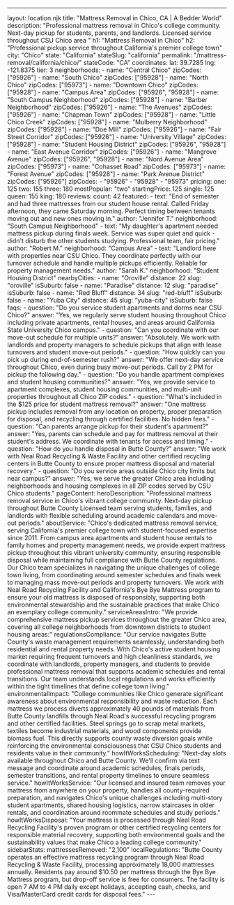 ---
layout: location.njk
title: "Mattress Removal in Chico, CA | A Bedder World"
description: "Professional mattress removal in Chico's college community. Next-day pickup for students, parents, and landlords. Licensed service throughout CSU Chico area " h1: "Mattress Removal in Chico" h2: "Professional pickup service throughout California's premier college town"
city: "Chico" state: "California" stateSlug: "california"
permalink: "/mattress-removal/california/chico/" stateCode: "CA" coordinates: lat: 39.7285 lng: -121.8375 tier: 3 neighborhoods: - name: "Central Chico" zipCodes: ["95926"] - name: "South Chico" zipCodes: ["95928"] - name: "North Chico" zipCodes: ["95973"] - name: "Downtown Chico" zipCodes: ["95928"] - name: "Campus Area" zipCodes: ["95926", "95928"] - name: "South Campus Neighborhood" zipCodes: ["95928"] - name: "Barber Neighborhood" zipCodes: ["95926"] - name: "The Avenues" zipCodes: ["95926"] - name: "Chapman Town" zipCodes: ["95928"] - name: "Little Chico Creek" zipCodes: ["95928"] - name: "Mulberry Neighborhood" zipCodes: ["95928"] - name: "Doe Mill" zipCodes: ["95926"] - name: "Fair Street Corridor" zipCodes: ["95926"] - name: "University Village" zipCodes: ["95928"] - name: "Student Housing District" zipCodes: ["95926", "95928"] - name: "East Avenue Corridor" zipCodes: ["95926"] - name: "Mangrove Avenue" zipCodes: ["95926", "95928"] - name: "Nord Avenue Area" zipCodes: ["95973"] - name: "Cohasset Road" zipCodes: ["95973"] - name: "Forest Avenue" zipCodes: ["95928"] - name: "Park Avenue District" zipCodes: ["95926"] zipCodes: - "95926" - "95928" - "95973" pricing: one: 125 two: 155 three: 180 mostPopular: "two" startingPrice: 125 single: 125 queen: 155 king: 180 reviews: count: 42 featured: - text: "End of semester and had three mattresses from our student house rental. Called Friday afternoon, they came Saturday morning. Perfect timing between tenants moving out and new ones moving in." author: "Jennifer T." neighborhood: "South Campus Neighborhood" - text: "My daughter's apartment needed mattress pickup during finals week. Service was super quiet and quick - didn't disturb the other students studying. Professional team, fair pricing." author: "Robert M." neighborhood: "Campus Area" - text: "Landlord here with properties near CSU Chico. They coordinate perfectly with our turnover schedule and handle multiple pickups efficiently. Reliable for property management needs." author: "Sarah K." neighborhood: "Student Housing District" nearbyCities: - name: "Oroville" distance: 22 slug: "oroville" isSuburb: false - name: "Paradise" distance: 12 slug: "paradise" isSuburb: false - name: "Red Bluff" distance: 34 slug: "red-bluff" isSuburb: false - name: "Yuba City" distance: 45 slug: "yuba-city" isSuburb: false faqs: - question: "Do you service student apartments and dorms near CSU Chico?" answer: "Yes, we regularly serve student housing throughout Chico including private apartments, rental houses, and areas around California State University Chico campus." - question: "Can you coordinate with our move-out schedule for multiple units?" answer: "Absolutely. We work with landlords and property managers to schedule pickups that align with lease turnovers and student move-out periods." - question: "How quickly can you pick up during end-of-semester rush?" answer: "We offer next-day service throughout Chico, even during busy move-out periods. Call by 2 PM for pickup the following day." - question: "Do you handle apartment complexes and student housing communities?" answer: "Yes, we provide service to apartment complexes, student housing communities, and multi-unit properties throughout all Chico ZIP codes." - question: "What's included in the $125 price for student mattress removal?" answer: "One mattress pickup includes removal from any location on property, proper preparation for disposal, and recycling through certified facilities. No hidden fees." - question: "Can parents arrange pickup for their student's apartment?" answer: "Yes, parents can schedule and pay for mattress removal at their student's address. We coordinate with tenants for access and timing." - question: "How do you handle disposal in Butte County?" answer: "We work with Neal Road Recycling & Waste Facility and other certified recycling centers in Butte County to ensure proper mattress disposal and material recovery." - question: "Do you service areas outside Chico city limits but near campus?" answer: "Yes, we serve the greater Chico area including neighborhoods and housing complexes in all ZIP codes served by CSU Chico students." pageContent: heroDescription: "Professional mattress removal service in Chico's vibrant college community. Next-day pickup throughout Butte County Licensed team serving students, families, and landlords with flexible scheduling around academic calendars and move-out periods." aboutService: "Chico's dedicated mattress removal service, serving California's premier college town with student-focused expertise since 2011. From campus area apartments and student house rentals to family homes and property management needs, we provide expert mattress pickup throughout this vibrant university community, ensuring responsible disposal while maintaining full compliance with Butte County regulations. Our Chico team specializes in navigating the unique challenges of college town living, from coordinating around semester schedules and finals week to managing mass move-out periods and property turnovers. We work with Neal Road Recycling Facility and California's Bye Bye Mattress program to ensure your old mattress is disposed of responsibly, supporting both environmental stewardship and the sustainable practices that make Chico an exemplary college community." serviceAreasIntro: "We provide comprehensive mattress pickup services throughout the greater Chico area, covering all college neighborhoods from downtown districts to student housing areas:" regulationsCompliance: "Our service navigates Butte County's waste management requirements seamlessly, understanding both residential and rental property needs. With Chico's active student housing market requiring frequent turnovers and high cleanliness standards, we coordinate with landlords, property managers, and students to provide professional mattress removal that supports academic schedules and rental transitions. Our team understands local regulations and works efficiently within the tight timelines that define college town living." environmentalImpact: "College communities like Chico generate significant awareness about environmental responsibility and waste reduction. Each mattress we process diverts approximately 40 pounds of materials from Butte County landfills through Neal Road's successful recycling program and other certified facilities. Steel springs go to scrap metal markets, textiles become industrial materials, and wood components provide biomass fuel. This directly supports county waste diversion goals while reinforcing the environmental consciousness that CSU Chico students and residents value in their community." howItWorksScheduling: "Next-day slots available throughout Chico and Butte County. We'll confirm via text message and coordinate around academic schedules, finals periods, semester transitions, and rental property timelines to ensure seamless service." howItWorksService: "Our licensed and insured team removes your mattress from anywhere on your property, handles all county-required preparation, and navigates Chico's unique challenges including multi-story student apartments, shared housing logistics, narrow staircases in older rentals, and coordination around roommate schedules and study periods." howItWorksDisposal: "Your mattress is processed through Neal Road Recycling Facility's proven program or other certified recycling centers for responsible material recovery, supporting both environmental goals and the sustainability values that make Chico a leading college community." sidebarStats: mattressesRemoved: "2,100" localRegulations: "Butte County operates an effective mattress recycling program through Neal Road Recycling & Waste Facility, processing approximately 18,000 mattresses annually. Residents pay around $10.50 per mattress through the Bye Bye Mattress program, but drop-off service is free for consumers. The facility is open 7 AM to 4 PM daily except holidays, accepting cash, checks, and Visa/MasterCard credit cards for disposal fees." ---